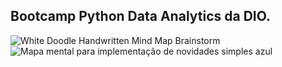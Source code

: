 ## Bootcamp Python Data Analytics da DIO.

![White Doodle Handwritten Mind Map Brainstorm](https://github.com/luizawander/bootcamp-py-dados/assets/154068580/bfd9af6e-f532-4f12-a0f9-f9fba80fbc47)
![Mapa mental para implementação de novidades simples azul](https://github.com/luizawander/bootcamp-py-dados/assets/154068580/b4687a6e-d0fa-4193-83b9-f871a01a332f)
